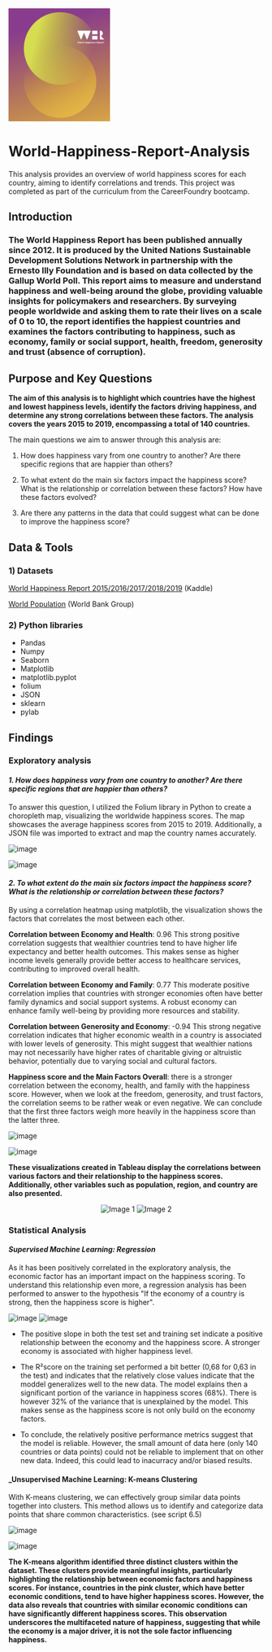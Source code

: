 <img src="Visualizations%20and%20photos/WHR%20logo.png" alt="WHR Logo" width="200"/>

# World-Happiness-Report-Analysis
This analysis provides an overview of world happiness scores for each country, aiming to identify correlations and trends. This project was completed as part of the curriculum from the CareerFoundry bootcamp.



## Introduction
### The World Happiness Report has been published annually since 2012. It is produced by the United Nations Sustainable Development Solutions Network in partnership with the Ernesto Illy Foundation and is based on data collected by the Gallup World Poll. This report aims to measure and understand happiness and well-being around the globe, providing valuable insights for policymakers and researchers. By surveying people worldwide and asking them to rate their lives on a scale of 0 to 10, the report identifies the happiest countries and examines the factors contributing to happiness, such as economy, family or social support, health, freedom, generosity and trust (absence of corruption). 

##  Purpose and Key Questions

**The aim of this analysis is to highlight which countries have the highest and lowest happiness levels, identify the factors driving happiness, and determine any strong correlations between these factors. The analysis covers the years 2015 to 2019, encompassing a total of 140 countries.** 

The main questions we aim to answer through this analysis are: 

1. How does happiness vary from one country to another? Are there specific regions that are happier than others? 

2. To what extent do the main six factors impact the happiness score? What is the relationship or correlation between these factors? How have these factors evolved? 

3. Are there any patterns in the data that could suggest what can be done to improve the happiness score?


## Data & Tools
### 1)	Datasets
<a href="https://www.kaggle.com/datasets/unsdsn/world-happiness/data">World Happiness Report 2015/2016/2017/2018/2019</a> (Kaddle)

<a href="https://data.worldbank.org/indicator/SP.POP.TOTL?end=2019&start=2015">World Population</a> (World Bank Group)

### 2)	Python libraries
- Pandas
- Numpy
- Seaborn
- Matplotlib
- matplotlib.pyplot
- folium
- JSON
- sklearn
- pylab


## Findings

### Exploratory analysis

#### _1. How does happiness vary from one country to another? Are there specific regions that are happier than others?_

  To answer this question, I utilized the Folium library in Python to create a choropleth map, visualizing the worldwide happiness scores. The map showcases the average happiness scores from 2015 to 2019. Additionally, a JSON file was imported to extract and map the country names accurately.  

![image](https://github.com/user-attachments/assets/8265612d-2618-4bf0-aabe-5c7915e752ec)

![image](https://github.com/user-attachments/assets/5cb12c9a-1800-4d91-a4e2-02dba6fdae18)


#### _2. To what extent do the main six factors impact the happiness score? What is the relationship or correlation between these factors?_
By using a correlation heatmap using matplotlib, the visualization shows the factors that correlates the most between each other. 

**Correlation between Economy and Health**: 0.96 This strong positive correlation suggests that wealthier countries tend to have higher life expectancy and better health outcomes. This makes sense as higher income levels generally provide better access to healthcare services, contributing to improved overall health.

**Correlation between Economy and Family**: 0.77 This moderate positive correlation implies that countries with stronger economies often have better family dynamics and social support systems. A robust economy can enhance family well-being by providing more resources and stability.

**Correlation between Generosity and Economy**: -0.94 This strong negative correlation indicates that higher economic wealth in a country is associated with lower levels of generosity. This might suggest that wealthier nations may not necessarily have higher rates of charitable giving or altruistic behavior, potentially due to varying social and cultural factors.

**Happiness score and the Main Factors Overall**: there is a stronger correlation between the economy, health, and family with the happiness score. However, when we look at the freedom, generosity, and trust factors, the correlation seems to be rather weak or even negative. We can conclude that the first three factors weigh more heavily in the happiness score than the latter three.

![image](https://github.com/user-attachments/assets/60701175-be61-4285-b76c-e0dfc17484d7)


<img src="https://github.com/user-attachments/assets/4c2b291c-2670-4091-a6f2-ceccbd2916b5" alt="image" width="500">





**These visualizations created in Tableau display the correlations between various factors and their relationship to the happiness scores. Additionally, other variables such as population, region, and country are also presented.**



<p align="center">
  <img src="https://github.com/user-attachments/assets/7b2c9036-91f8-418a-b2a3-e93cc89ccd57" alt="Image 1" width="45%">
  <img src="https://github.com/user-attachments/assets/abe664e7-5dca-4fe3-a540-11cb8dcf92e2" alt="Image 2" width="45%">
</p>


### Statistical Analysis


#### _Supervised Machine Learning: Regression_

As it has been positively correlated in the exploratory analysis, the economic factor has an important impact on the happiness scoring. To understand this relationship even more, a regression analysis has been performed to answer to the hypothesis "If the economy of a country is strong, then the happiness score is higher".

![image](https://github.com/user-attachments/assets/237a32dc-73ef-403e-97fa-464662f227d5)       ![image](https://github.com/user-attachments/assets/37d0424c-3e80-4fe4-bc2b-3c31eaf3a721)


- The positive slope in both the test set and training set indicate a positive relationship between the economy and the happiness score. A stronger economy is associated with higher happiness level.

- The R²score on the training set performed a bit better (0,68 for 0,63 in the test) and indicates that the relatively close values indicate that the moddel generalizes well to the new data. The model explains then a significant portion of the variance in happiness scores (68%). There is however 32% of the variance that is unexplained by the model. This makes sense as the happiness score is not only build on the economy factors.

- To conclude, the relatively positive performance metrics suggest that the model is reliable. However, the small amount of data here (only 140 countries or data points) could not be reliable to implement that on other new data. Indeed, this could lead to inacurracy and/or biased results.


#### _Unsupervised Machine Learning: K-means Clustering

With K-means clustering, we can effectively group similar data points together into clusters. This method allows us to identify and categorize data points that share common characteristics. (see script 6.5)

![image](https://github.com/user-attachments/assets/0ab91254-b6d1-4291-89fe-9d8ffb8f19c1)


![image](https://github.com/user-attachments/assets/d3e6b316-a5b5-4a22-8159-9e2dcc8d7a83)


**The K-means algorithm identified three distinct clusters within the dataset. These clusters provide meaningful insights, particularly highlighting the relationship between economic factors and happiness scores. For instance, countries in the pink cluster, which have better economic conditions, tend to have higher happiness scores. However, the data also reveals that countries with similar economic conditions can have significantly different happiness scores. This observation underscores the multifaceted nature of happiness, suggesting that while the economy is a major driver, it is not the sole factor influencing happiness.**





